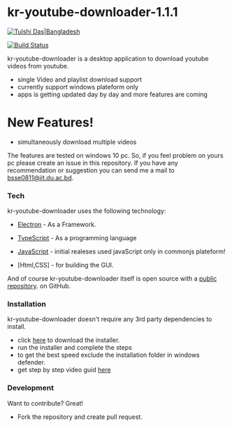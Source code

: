 # kr-youtube-downloader-1.1.1

[![Tulshi Das|Bangladesh](https://raw.githubusercontent.com/TulshiDas39/kr-youtube-downloader/master/icon.ico)](https://github.com/TulshiDas39/kr-youtube-downloader)

[![Build Status](https://travis-ci.org/joemccann/dillinger.svg?branch=master)](https://travis-ci.org/joemccann/dillinger)

kr-youtube-downloader is a desktop application to download youtube videos from youtube.

  - single Video and playlist download support
  - currently support windows plateform only
  - apps is getting updated day by day and more features are coming

# New Features!

  - simultaneously download multiple videos

The features are tested on windows 10 pc. So, if you feel problem on yours pc please create an issue in this repository. If you have any recommendation or suggestion you can send me a mail to bsse0811@iit.du.ac.bd.

### Tech

kr-youtube-downloader uses the following technology:
* [Electron](https://electronjs.org/) - As a Framework.
* [TypeScript](https://www.typescriptlang.org/index.html) - As a programming language
* [JavaScript](https://developer.mozilla.org/en-US/docs/Web/JavaScript) - initial realeses used javaScript only in commonjs plateform!

* [Html,CSS] - for building the GUI.


And of course kr-youtube-downloader itself is open source with a [public repository](https://github.com/TulshiDas39/kr-youtube-downloader).
 on GitHub.

### Installation

kr-youtube-downloader doesn't require any 3rd party dependencies to install.
 - click [here](https://github.com/TulshiDas39/kr-youtube-downloader/releases/download/v1.1.1/kr-youtube-downloader.Setup.1.1.0.exe) to download the installer.
 - run the installer and complete the steps
 - to get the best speed exclude the installation folder in windows defender.
 - get step by step video guid [here](https://www.youtube.com/watch?v=ZRD9thyD48A)

### Development

Want to contribute? Great!

 - Fork the repository and create pull request.
